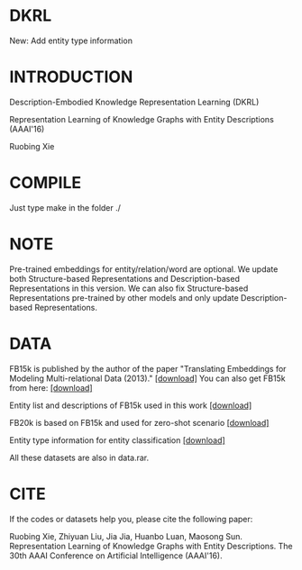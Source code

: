 # DKRL

New: Add entity type information 


# INTRODUCTION

Description-Embodied Knowledge Representation Learning (DKRL)

Representation Learning of Knowledge Graphs with Entity Descriptions (AAAI'16)

Ruobing Xie


# COMPILE

Just type make in the folder ./


# NOTE

Pre-trained embeddings for entity/relation/word are optional.
We update both Structure-based Representations and Description-based Representations in this version. We can also fix Structure-based Representations pre-trained by other models and only update Description-based Representations.


# DATA

FB15k is published by the author of the paper "Translating Embeddings for Modeling Multi-relational Data (2013)." 
<a href="https://everest.hds.utc.fr/doku.php?id=en:transe">[download]</a>
You can also get FB15k from here: <a href="http://pan.baidu.com/s/1eSvyY46">[download]</a>

Entity list and descriptions of FB15k used in this work <a href="http://pan.baidu.com/s/1kUx5Wr1">[download]</a>

FB20k is based on FB15k and used for zero-shot scenario <a href="http://yun.baidu.com/s/1SAmGQ">[download]</a>

Entity type information for entity classification <a href="http://pan.baidu.com/s/1pLePRez">[download]</a>

All these datasets are also in data.rar.


# CITE

If the codes or datasets help you, please cite the following paper:

Ruobing Xie, Zhiyuan Liu, Jia Jia, Huanbo Luan, Maosong Sun. Representation Learning of Knowledge Graphs with Entity Descriptions. The 30th AAAI Conference on Artificial Intelligence (AAAI'16).
